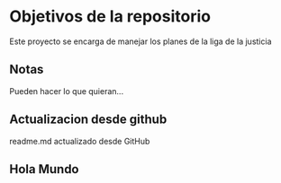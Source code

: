# Objetivos de la repositorio

Este proyecto se encarga de manejar los planes de la liga de la justicia


## Notas
Pueden hacer lo que quieran...

## Actualizacion desde github
readme.md actualizado desde GitHub

## Hola Mundo
